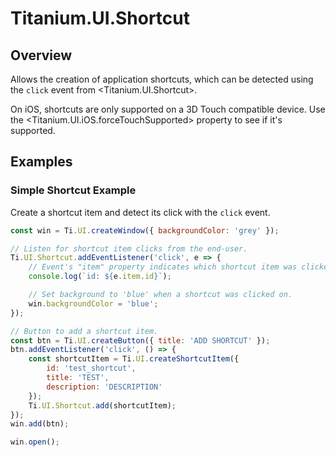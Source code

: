 # Titanium.UI.Shortcut

<TypeHeader/>

## Overview

Allows the creation of application shortcuts, which can be detected using
the `click` event from <Titanium.UI.Shortcut>.

On iOS, shortcuts are only supported on a 3D Touch compatible device.
Use the <Titanium.UI.iOS.forceTouchSupported> property to see if it's supported.

## Examples

### Simple Shortcut Example

Create a shortcut item and detect its click with the `click` event.

``` javascript
const win = Ti.UI.createWindow({ backgroundColor: 'grey' });

// Listen for shortcut item clicks from the end-user.
Ti.UI.Shortcut.addEventListener('click', e => {
    // Event's "item" property indicates which shortcut item was clicked on.
    console.log(`id: ${e.item.id}`);

    // Set background to 'blue' when a shortcut was clicked on.
    win.backgroundColor = 'blue';
});

// Button to add a shortcut item.
const btn = Ti.UI.createButton({ title: 'ADD SHORTCUT' });
btn.addEventListener('click', () => {
    const shortcutItem = Ti.UI.createShortcutItem({
        id: 'test_shortcut',
        title: 'TEST',
        description: 'DESCRIPTION'
    });
    Ti.UI.Shortcut.add(shortcutItem);
});
win.add(btn);

win.open();
```

<ApiDocs/>
